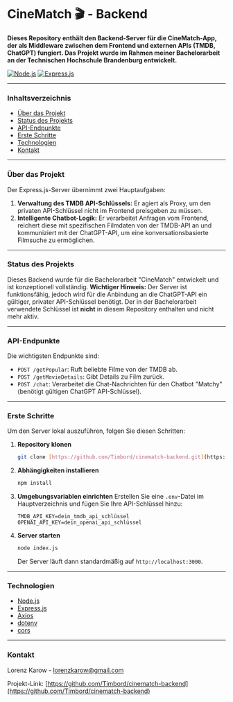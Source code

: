 # CineMatch 🎬 - Backend

**Dieses Repository enthält den Backend-Server für die CineMatch-App, der als Middleware zwischen dem Frontend und externen APIs (TMDB, ChatGPT) fungiert. Das Projekt wurde im Rahmen meiner Bachelorarbeit an der Technischen Hochschule Brandenburg entwickelt.**

[![Node.js](https://img.shields.io/badge/Node.js-339933?style=for-the-badge&logo=nodedotjs&logoColor=white)](https://nodejs.org/)
[![Express.js](https://img.shields.io/badge/Express.js-000000?style=for-the-badge&logo=express&logoColor=white)](https://expressjs.com/)

---

### Inhaltsverzeichnis

- [Über das Projekt](#über-das-projekt)
- [Status des Projekts](#status-des-projekts)
- [API-Endpunkte](#api-endpunkte)
- [Erste Schritte](#erste-schritte)
- [Technologien](#technologien)
- [Kontakt](#kontakt)

---

### Über das Projekt

Der Express.js-Server übernimmt zwei Hauptaufgaben:

1.  **Verwaltung des TMDB API-Schlüssels:** Er agiert als Proxy, um den privaten API-Schlüssel nicht im Frontend preisgeben zu müssen.
2.  **Intelligente Chatbot-Logik:** Er verarbeitet Anfragen vom Frontend, reichert diese mit spezifischen Filmdaten von der TMDB-API an und kommuniziert mit der ChatGPT-API, um eine konversationsbasierte Filmsuche zu ermöglichen.

---

### Status des Projekts

Dieses Backend wurde für die Bachelorarbeit "CineMatch" entwickelt und ist konzeptionell vollständig. **Wichtiger Hinweis:** Der Server ist funktionsfähig, jedoch wird für die Anbindung an die ChatGPT-API ein gültiger, privater API-Schlüssel benötigt. Der in der Bachelorarbeit verwendete Schlüssel ist **nicht** in diesem Repository enthalten und nicht mehr aktiv.

---

### API-Endpunkte

Die wichtigsten Endpunkte sind:

- `POST /getPopular`: Ruft beliebte Filme von der TMDB ab.
- `POST /getMovieDetails`: Gibt Details zu Film zurück.
- `POST /chat`: Verarbeitet die Chat-Nachrichten für den Chatbot "Matchy" (benötigt gültigen ChatGPT API-Schlüssel).

---

### Erste Schritte

Um den Server lokal auszuführen, folgen Sie diesen Schritten:

1.  **Repository klonen**
    ```sh
    git clone [https://github.com/Timbord/cinematch-backend.git](https://github.com/Timbord/cinematch-backend.git)
    ```
2.  **Abhängigkeiten installieren**
    ```sh
    npm install
    ```
3.  **Umgebungsvariablen einrichten**
    Erstellen Sie eine `.env`-Datei im Hauptverzeichnis und fügen Sie Ihre API-Schlüssel hinzu:
    ```
    TMDB_API_KEY=dein_tmdb_api_schlüssel
    OPENAI_API_KEY=dein_openai_api_schlüssel
    ```
4.  **Server starten**
    ```sh
    node index.js
    ```
    Der Server läuft dann standardmäßig auf `http://localhost:3000`.

---

### Technologien

- [Node.js](https://nodejs.org/)
- [Express.js](https://expressjs.com/)
- [Axios](https://axios-http.com/)
- [dotenv](https://www.npmjs.com/package/dotenv)
- [cors](https://expressjs.com/en/resources/middleware/cors.html)

---

### Kontakt

Lorenz Karow - [lorenzkarow@gmail.com](mailto:lorenzkarow@gmail.com)

Projekt-Link: [https://github.com/Timbord/cinematch-backend](https://github.com/Timbord/cinematch-backend)
